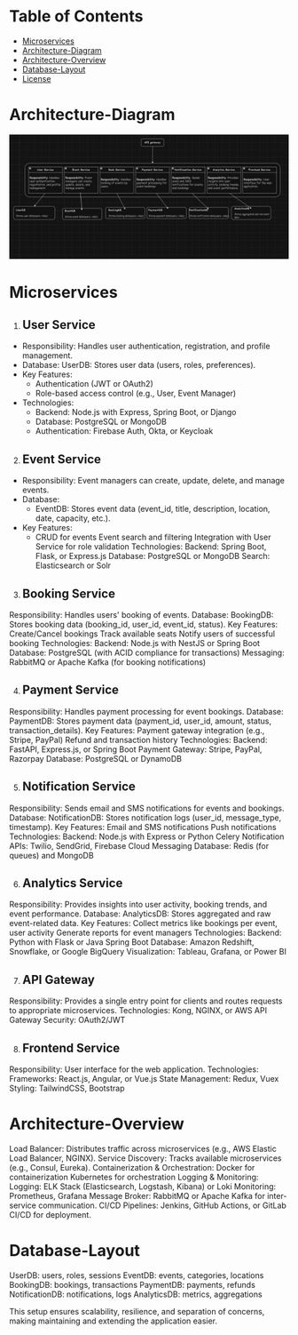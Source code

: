 # Table of Contents
- [Microservices](#Microservices)
- [Architecture-Diagram](#Architecture-Diagram)
- [Architecture-Overview](#Architecture-Overview)
- [Database-Layout](#Database-Layout)
- [License](#license)

# Architecture-Diagram
![image](https://github.com/Kingknight23/API-backend/blob/master/img/1I-6tjPB2ukMVBunWDOhO6iNinSTsGQ4.png)

  
# Microservices
1. ## User Service
- Responsibility: Handles user authentication, registration, and profile management.
- Database: UserDB: Stores user data (users, roles, preferences).
- Key Features:
  - Authentication (JWT or OAuth2)
  - Role-based access control (e.g., User, Event Manager)
- Technologies:
  - Backend: Node.js with Express, Spring Boot, or Django
  - Database: PostgreSQL or MongoDB
  - Authentication: Firebase Auth, Okta, or Keycloak

2. ## Event Service
- Responsibility: Event managers can create, update, delete, and manage events.
- Database:
  - EventDB: Stores event data (event_id, title, description, location, date, capacity, etc.).
- Key Features:
  - CRUD for events
Event search and filtering
Integration with User Service for role validation
Technologies:
Backend: Spring Boot, Flask, or Express.js
Database: PostgreSQL or MongoDB
Search: Elasticsearch or Solr

3. ## Booking Service
Responsibility: Handles users' booking of events.
Database:
BookingDB: Stores booking data (booking_id, user_id, event_id, status).
Key Features:
Create/Cancel bookings
Track available seats
Notify users of successful booking
Technologies:
Backend: Node.js with NestJS or Spring Boot
Database: PostgreSQL (with ACID compliance for transactions)
Messaging: RabbitMQ or Apache Kafka (for booking notifications)

4. ## Payment Service
Responsibility: Handles payment processing for event bookings.
Database:
PaymentDB: Stores payment data (payment_id, user_id, amount, status, transaction_details).
Key Features:
Payment gateway integration (e.g., Stripe, PayPal)
Refund and transaction history
Technologies:
Backend: FastAPI, Express.js, or Spring Boot
Payment Gateway: Stripe, PayPal, Razorpay
Database: PostgreSQL or DynamoDB

5. ## Notification Service
Responsibility: Sends email and SMS notifications for events and bookings.
Database:
NotificationDB: Stores notification logs (user_id, message_type, timestamp).
Key Features:
Email and SMS notifications
Push notifications
Technologies:
Backend: Node.js with Express or Python Celery
Notification APIs: Twilio, SendGrid, Firebase Cloud Messaging
Database: Redis (for queues) and MongoDB

6. ## Analytics Service
Responsibility: Provides insights into user activity, booking trends, and event performance.
Database:
AnalyticsDB: Stores aggregated and raw event-related data.
Key Features:
Collect metrics like bookings per event, user activity
Generate reports for event managers
Technologies:
Backend: Python with Flask or Java Spring Boot
Database: Amazon Redshift, Snowflake, or Google BigQuery
Visualization: Tableau, Grafana, or Power BI

7. ## API Gateway
Responsibility: Provides a single entry point for clients and routes requests to appropriate microservices.
Technologies:
Kong, NGINX, or AWS API Gateway
Security: OAuth2/JWT

8. ## Frontend Service
Responsibility: User interface for the web application.
Technologies:
Frameworks: React.js, Angular, or Vue.js
State Management: Redux, Vuex
Styling: TailwindCSS, Bootstrap

# Architecture-Overview
Load Balancer: Distributes traffic across microservices (e.g., AWS Elastic Load Balancer, NGINX).
Service Discovery: Tracks available microservices (e.g., Consul, Eureka).
Containerization & Orchestration:
Docker for containerization
Kubernetes for orchestration
Logging & Monitoring:
Logging: ELK Stack (Elasticsearch, Logstash, Kibana) or Loki
Monitoring: Prometheus, Grafana
Message Broker: RabbitMQ or Apache Kafka for inter-service communication.
CI/CD Pipelines: Jenkins, GitHub Actions, or GitLab CI/CD for deployment.

# Database-Layout
UserDB: users, roles, sessions
EventDB: events, categories, locations
BookingDB: bookings, transactions
PaymentDB: payments, refunds
NotificationDB: notifications, logs
AnalyticsDB: metrics, aggregations

This setup ensures scalability, resilience, and separation of concerns, making maintaining and extending the application easier.


